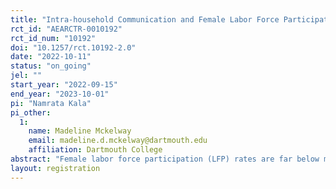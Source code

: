 ```yaml
---
title: "Intra-household Communication and Female Labor Force Participation"
rct_id: "AEARCTR-0010192"
rct_id_num: "10192"
doi: "10.1257/rct.10192-2.0"
date: "2022-10-11"
status: "on_going"
jel: ""
start_year: "2022-09-15"
end_year: "2023-10-01"
pi: "Namrata Kala"
pi_other:
  1:
    name: Madeline Mckelway
    email: madeline.d.mckelway@dartmouth.edu
    affiliation: Dartmouth College
abstract: "Female labor force participation (LFP) rates are far below male LFP rates worldwide, and this gap is especially wide in India. There is much policy interest in promoting women’s employment, both worldwide and in India in particular. Intra-household bargaining has been hypothesized to be an important determinant of women's employment. This project will use a randomized control trial to test how improving communication skills for women impacts intra-household communication, bargaining, and female labor force participation. "
layout: registration
---
```


